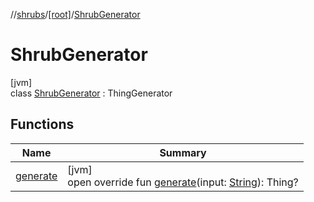 //[shrubs](../../../index.md)/[[root]](../index.md)/[ShrubGenerator](index.md)

# ShrubGenerator

[jvm]\
class [ShrubGenerator](index.md) : ThingGenerator

## Functions

| Name | Summary |
|---|---|
| [generate](generate.md) | [jvm]<br>open override fun [generate](generate.md)(input: [String](https://kotlinlang.org/api/latest/jvm/stdlib/kotlin/-string/index.html)): Thing? |
